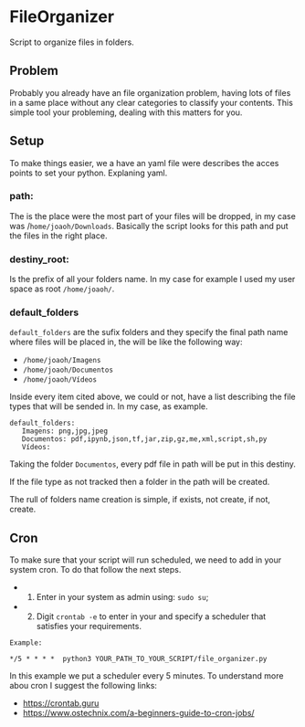 # FileOrganizer
Script to organize files in folders.

## Problem
Probably you already have an file organization problem, having lots of files in a same place without any clear categories to classify your contents. This simple tool your probleming, dealing with this matters for you.

## Setup
To make things easier, we a have an yaml file were describes the acces points to set your python. Explaning yaml.

### path:
The is the place were the most part of your files will be dropped, in my case was /`home/joaoh/Downloads`. Basically the script looks for this path and put the files in the right place.

### destiny_root:
Is the prefix of all your folders name. In my case for example I used my user space as root `/home/joaoh/`. 

### default_folders
`default_folders`  are the sufix folders and they specify the final path name where files will be placed in, the will be like the following way:

 - `/home/joaoh/Imagens`
 - `/home/joaoh/Documentos`
 - `/home/joaoh/Vídeos`

 Inside every item cited above, we could or not, have a list describing the file types that will be sended in. In my case, as example.
 ```
default_folders:
    Imagens: png,jpg,jpeg
    Documentos: pdf,ipynb,json,tf,jar,zip,gz,me,xml,script,sh,py
    Vídeos:
 ```
Taking the folder `Documentos`, every pdf file in path will be put in this destiny.

 If the file type as not tracked  then a folder in the path will be created.

 The rull of folders name creation is simple, if exists, not create, if not, create.

## Cron
To make sure that your script will run scheduled, we need to add in your system cron. To do that follow the next steps.
- 1. Enter in your system as admin using: `sudo su`;
- 2. Digit `crontab -e` to enter in your and specify a scheduler that satisfies your requirements.
```
Example:

*/5 * * * *  python3 YOUR_PATH_TO_YOUR_SCRIPT/file_organizer.py
```
In this example we put a scheduler every 5 minutes. To understand more abou cron I suggest the following links:
- https://crontab.guru
- https://www.ostechnix.com/a-beginners-guide-to-cron-jobs/

